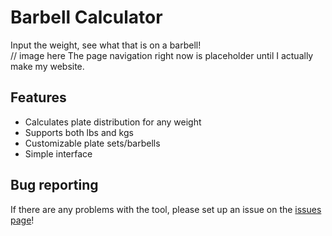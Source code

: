 # Barbell Calculator

Input the weight, see what that is on a barbell!  
// image here
The page navigation right now is placeholder until I actually make my website.

## Features
- Calculates plate distribution for any weight
- Supports both lbs and kgs
- Customizable plate sets/barbells
- Simple interface

## Bug reporting
If there are any problems with the tool, please set up an issue on the [issues page](https://github.com/duck123acb/barbell_calculator/issues)!
